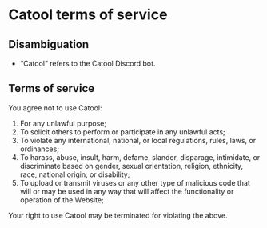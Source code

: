 # Catool terms of service
## Disambiguation
- “Catool” refers to the Catool Discord bot.
## Terms of service
You agree not to use Catool:

1. For any unlawful purpose;
2. To solicit others to perform or participate in any unlawful acts;
3. To violate any international, national, or local regulations, rules, laws, or ordinances;
4. To harass, abuse, insult, harm, defame, slander, disparage, intimidate, or discriminate based on gender, sexual orientation, religion, ethnicity, race, national origin, or disability;
5. To upload or transmit viruses or any other type of malicious code that will or may be used in any way that will affect the functionality or operation of the Website;

Your right to use Catool may be terminated for violating the above.